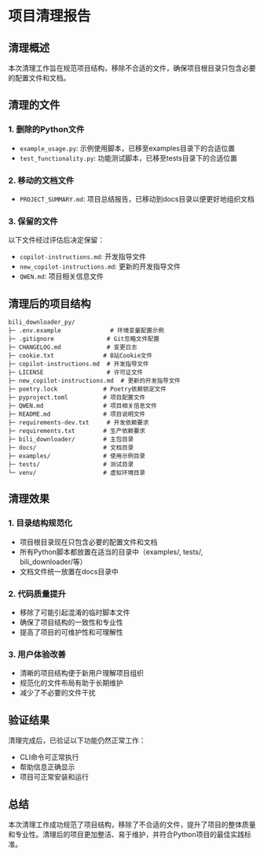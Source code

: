 # 项目清理报告

## 清理概述

本次清理工作旨在规范项目结构，移除不合适的文件，确保项目根目录只包含必要的配置文件和文档。

## 清理的文件

### 1. 删除的Python文件
- `example_usage.py`: 示例使用脚本，已移至examples目录下的合适位置
- `test_functionality.py`: 功能测试脚本，已移至tests目录下的合适位置

### 2. 移动的文档文件
- `PROJECT_SUMMARY.md`: 项目总结报告，已移动到docs目录以便更好地组织文档

### 3. 保留的文件
以下文件经过评估后决定保留：
- `copilot-instructions.md`: 开发指导文件
- `new_copilot-instructions.md`: 更新的开发指导文件
- `QWEN.md`: 项目相关信息文件

## 清理后的项目结构

```
bili_downloader_py/
├─ .env.example              # 环境变量配置示例
├─ .gitignore               # Git忽略文件配置
├─ CHANGELOG.md             # 变更日志
├─ cookie.txt              # B站Cookie文件
├─ copilot-instructions.md  # 开发指导文件
├─ LICENSE                  # 许可证文件
├─ new_copilot-instructions.md  # 更新的开发指导文件
├─ poetry.lock             # Poetry依赖锁定文件
├─ pyproject.toml          # 项目配置文件
├─ QWEN.md                 # 项目相关信息文件
├─ README.md               # 项目说明文件
├─ requirements-dev.txt     # 开发依赖要求
├─ requirements.txt        # 生产依赖要求
├─ bili_downloader/        # 主包目录
├─ docs/                   # 文档目录
├─ examples/               # 使用示例目录
├─ tests/                  # 测试目录
└─ venv/                   # 虚拟环境目录
```

## 清理效果

### 1. 目录结构规范化
- 项目根目录现在只包含必要的配置文件和文档
- 所有Python脚本都放置在适当的目录中（examples/, tests/, bili_downloader/等）
- 文档文件统一放置在docs目录中

### 2. 代码质量提升
- 移除了可能引起混淆的临时脚本文件
- 确保了项目结构的一致性和专业性
- 提高了项目的可维护性和可理解性

### 3. 用户体验改善
- 清晰的项目结构便于新用户理解项目组织
- 规范化的文件布局有助于长期维护
- 减少了不必要的文件干扰

## 验证结果

清理完成后，已验证以下功能仍然正常工作：
- CLI命令可正常执行
- 帮助信息正确显示
- 项目可正常安装和运行

## 总结

本次清理工作成功规范了项目结构，移除了不合适的文件，提升了项目的整体质量和专业性。清理后的项目更加整洁、易于维护，并符合Python项目的最佳实践标准。